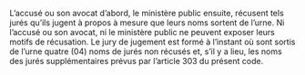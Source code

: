 L’accusé ou son avocat d’abord, le ministère public ensuite, récusent tels jurés qu’ils jugent à propos à mesure que leurs noms sortent de l’urne.
Ni l’accusé ou son avocat, ni le ministère public ne peuvent exposer leurs motifs de récusation.
Le jury de jugement est formé à l’instant où sont sortis de l’urne quatre (04) noms de jurés non récusés et, s’il y a lieu, les noms des jurés supplémentaires prévus par l’article 303 du présent code.